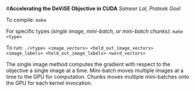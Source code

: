 #**Accelerating the DeViSE Objective in CUDA**
*Sameer Lal, Prateek Goel*

To compile:
`make`

For specific types *(single image, mini-batch, or mini-batch chunks)*:
`make <type>`

To run:
`./<type> <image_vectors> <held_out_image_vectors> <image_labels> <held_out_image_labels> <word_vectors>`


The single image method computes the gradient with respect to the objective a single image at a time. 
Mini-batch moves multiple images at a time to the GPU for computation. Chunks moves multiple 
mini-batches onto the GPU for each kernel invocation.

